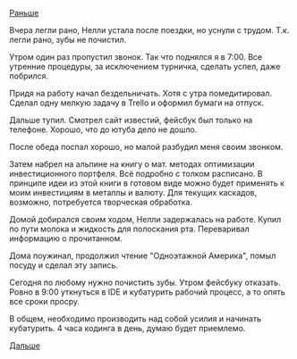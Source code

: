 [Раньше](2019.07.17.md)

Вчера легли рано, Нелли устала после поездки, но уснули с трудом.
Т.к. легли рано, зубы не почистил.

Утром один раз пропустил звонок. Так что поднялся я в 7:00. Все утренние процедуры, за исключением турничка, сделать успел, даже побрился.

Придя на работу начал бездельничать. Хотя с утра помедитировал. Сделал одну мелкую задачу в Trello и оформил бумаги на отпуск.

Дальше тупил. Смотрел сайт известий, фейсбук был только на телефоне. Хорошо, что до ютуба дело не дошло.

После обеда поспал хорошо, но малой разбудил меня своим звонком.

Затем набрел на альпине на книгу о мат. методах оптимизации инвестиционного портфеля. Всё подробно с толком расписано. В принципе идеи из этой книги в готовом виде можно будет применять к моим инвестициям в металлы и валюту. Для текущих каскадов, возможно, потребуется творческая обработка.

Домой добирался своим ходом, Нелли задержалась на работе. Купил по пути молока и жидкость для полоскания рта. Переваривал информацию о прочитанном.

Дома поужинал, продолжил чтение "Одноэтажной Америка", помыл посуду и сделал эту запись.

Сегодня по любому нужно почистить зубы.
Утром фейсбуку отказать.
Ровно в 9:00 уткнуться в IDE и кубатурить рабочий процесс, а то опять все сроки просру.

В общем, необходимо производить над собой усилия и начинать кубатурить. 4 часа кодинга в день, думаю будет приемлемо.

[Дальше](2019.07.18.md)